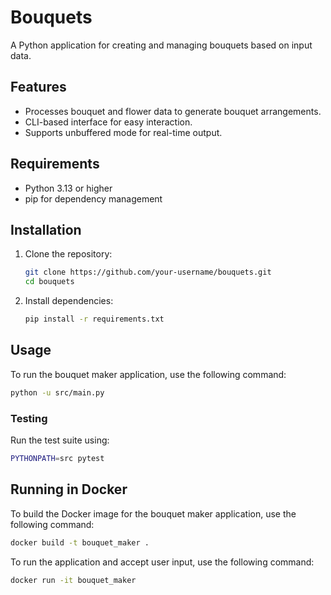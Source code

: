 # Bouquets

A Python application for creating and managing bouquets based on input data.

## Features

- Processes bouquet and flower data to generate bouquet arrangements.
- CLI-based interface for easy interaction.
- Supports unbuffered mode for real-time output.

## Requirements

- Python 3.13 or higher
- pip for dependency management

## Installation

1. Clone the repository:
   ```bash
   git clone https://github.com/your-username/bouquets.git
   cd bouquets
   ```

2. Install dependencies:
    ```bash
    pip install -r requirements.txt
    ```

## Usage
To run the bouquet maker application, use the following command:

```bash
python -u src/main.py
```

### Testing
Run the test suite using:
```bash
PYTHONPATH=src pytest
```


## Running in Docker
To build the Docker image for the bouquet maker application, use the following command:

```bash
docker build -t bouquet_maker .
```
To run the application and accept user input, use the following command:
```bash
docker run -it bouquet_maker
```
